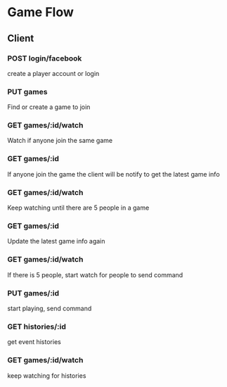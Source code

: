 # Game Flow

## Client

### POST   login/facebook

create a player account or login

### PUT    games

Find or create a game to join

### GET    games/:id/watch

Watch if anyone join the same game

### GET    games/:id

If anyone join the game the client will be notify to get the latest game info

### GET    games/:id/watch

Keep watching until there are 5 people in a game

### GET    games/:id

Update the latest game info again

### GET    games/:id/watch

If there is 5 people, start watch for people to send command

### PUT    games/:id

start playing, send command

### GET    histories/:id

get event histories

### GET    games/:id/watch

keep watching for histories

